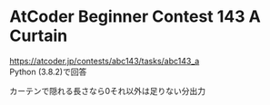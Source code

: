 # AtCoder Beginner Contest 143 A Curtain  
https://atcoder.jp/contests/abc143/tasks/abc143_a  
Python (3.8.2)で回答  

カーテンで隠れる長さなら0それ以外は足りない分出力
